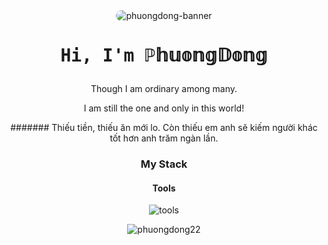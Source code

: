 <div align="center">

<img src="https://i.imgur.com/I5T0Zin.jpeg" alt="phuongdong-banner" style="border-radius: 15px;">
<div align="center">
  <h1><pre>Hi, I'm ℙ𝕙𝕦𝕠𝕟𝕘𝔻𝕠𝕟𝕘</pre></h1>
</div>

Though I am ordinary among many.

I am still the one and only in this world!

####### Thiếu tiền, thiếu ăn mới lo. Còn thiếu em anh sẽ kiếm người khác tốt hơn anh trăm ngàn lần.

### My Stack

#### Tools

![tools](https://skillicons.dev/icons?i=github,vscode,linux,git&perline=6&theme=dark)


<p align="center">
  <img src="https://github-readme-stats.vercel.app/api/top-langs/?username=WusThanhDieu&layout=compact&hide=html&title_color=FFE652&theme=radical&text_color=71DFE7&hide_border=1&border_radius=10" alt="phuongdong22">
</p>
